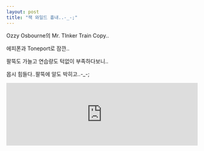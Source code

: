 ```yaml
---
layout: post
title: "잭 와일드 흉내..-_-;"
---
```



Ozzy Osbourne의 Mr. TInker Train Copy..

에피폰과 Toneport로 잠깐..

팔뚝도 가늘고 연습량도 턱없이 부족하다보니..

몹시 힘들다..팔뚝에 알도 박히고..-_-;



<iframe width="100%" height="166" scrolling="no" frameborder="no" src="https://w.soundcloud.com/player/?url=https%3A//api.soundcloud.com/tracks/132488546&amp;color=ff5500&amp;auto_play=false&amp;hide_related=false&amp;show_artwork=true"></iframe>






